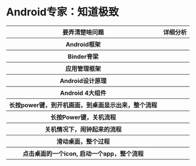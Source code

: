 # Android专家：知道极致

<table>
  <tr> <th>要弄清楚啥问题</th> <th>详细分析</th> </tr>
  <tr> <th>Android框架</th> <th></th></tr>
  <tr> <th>Binder脊梁</th> <th></th></tr>
  <tr> <th>应用管理框架</th> <th></th></tr>
  <tr> <th>Android设计原理</th> <th></th></tr>
  <tr> <th>Android 4大组件</th> <th></th></tr>
  <tr> <th>长按power键，到开机画面，到桌面显示出来，整个流程</th> <th></th></tr>
  <tr> <th>长按Power键，关机流程</th> <th></th></tr>
  <tr> <th>关机情况下，闹钟起来的流程</th> <th></th></tr>
  <tr> <th>滑动桌面，整个过程</th> <th></th></tr>
  <tr> <th>点击桌面的一个icon, 启动一个app，整个流程</th> <th></th></tr> 
  
  
</table>
